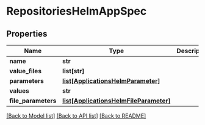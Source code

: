 # RepositoriesHelmAppSpec

## Properties
Name | Type | Description | Notes
------------ | ------------- | ------------- | -------------
**name** | **str** |  | [optional] 
**value_files** | **list[str]** |  | [optional] 
**parameters** | [**list[ApplicationsHelmParameter]**](ApplicationsHelmParameter.md) |  | [optional] 
**values** | **str** |  | [optional] 
**file_parameters** | [**list[ApplicationsHelmFileParameter]**](ApplicationsHelmFileParameter.md) |  | [optional] 

[[Back to Model list]](../README.md#documentation-for-models) [[Back to API list]](../README.md#documentation-for-api-endpoints) [[Back to README]](../README.md)

